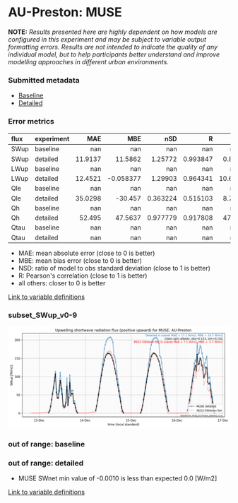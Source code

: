 # AU-Preston: MUSE

**NOTE:** *Results presented here are highly dependent on how models are configured in this experiment and may be subject to variable output formatting errors. Results are not intended to indicate the quality of any individual model, but to help participants better understand and improve modelling approaches in different urban environments.*

### Submitted metadata

- [Baseline](MUSE_AU-Preston_baseline_attrs.md)
- [Detailed](MUSE_AU-Preston_detailed_attrs.md)

### Error metrics

| flux   | experiment   |      MAE |        MBE |        nSD |          R |     5th |    95th |     RMSE |      cRMSE |       AMBE |       1-nSD |         1-R |   nSkewness |   nKurtosis |     Overlap |
|:-------|:-------------|---------:|-----------:|-----------:|-----------:|--------:|--------:|---------:|-----------:|-----------:|------------:|------------:|------------:|------------:|------------:|
| SWup   | baseline     | nan      | nan        | nan        | nan        | nan     | nan     | nan      | nan        | nan        | nan         | nan         | nan         |  nan        | nan         |
| SWup   | detailed     |  11.9137 |  11.5862   |   1.25772  |   0.993847 |   0.822 |  43.744 |  17.6641 |   0.286177 |  11.5862   |   0.257719  |   0.0061534 |   0.171005  |    0.442287 |   0.0862248 |
| LWup   | baseline     | nan      | nan        | nan        | nan        | nan     | nan     | nan      | nan        | nan        | nan         | nan         | nan         |  nan        | nan         |
| LWup   | detailed     |  12.4521 |  -0.058377 |   1.29903  |   0.964341 |  10.684 |  34.504 |  17.9343 |   0.42669  |   0.058377 |   0.299027  |   0.0356595 |   0.227029  |    0.570589 |   0.128202  |
| Qle    | baseline     | nan      | nan        | nan        | nan        | nan     | nan     | nan      | nan        | nan        | nan         | nan         | nan         |  nan        | nan         |
| Qle    | detailed     |  35.0298 | -30.457    |   0.363224 |   0.515103 |   8.734 |  84.917 |  52.2847 |   0.870481 |  30.457    |   0.636777  |   0.484897  |   0.170499  |    0.104895 |   0.555205  |
| Qh     | baseline     | nan      | nan        | nan        | nan        | nan     | nan     | nan      | nan        | nan        | nan         | nan         | nan         |  nan        | nan         |
| Qh     | detailed     |  52.495  |  47.5637   |   0.977779 |   0.917808 |  47.37  |  40.67  |  60.1679 |   0.401527 |  47.5637   |   0.0222207 |   0.0821915 |   0.0640926 |    0.182118 |   0.53978   |
| Qtau   | baseline     | nan      | nan        | nan        | nan        | nan     | nan     | nan      | nan        | nan        | nan         | nan         | nan         |  nan        | nan         |
| Qtau   | detailed     | nan      | nan        | nan        | nan        | nan     | nan     | nan      | nan        | nan        | nan         | nan         | nan         |  nan        | nan         |

 - MAE: mean absolute error (close to 0 is better)
 - MBE: mean bias error (close to 0 is better)
 - NSD: ratio of model to obs standard deviation (close to 1 is better)
 - R: Pearson's correlation (close to 1 is better)
 - all others: closer to 0 is better

[Link to variable definitions](../modelattrs/variable_definitions.md)

### <a name="subset_swup_v0-9"></a>subset_SWup_v0-9
[![MUSE_AU-Preston_subset_SWup_v0-9.png](MUSE_AU-Preston_subset_SWup_v0-9.png)](MUSE_AU-Preston_subset_SWup_v0-9.png)

### out of range: baseline


### out of range: detailed

 - MUSE SWnet min value of -0.0010 is less than expected 0.0 [W/m2]


[Link to variable definitions](../modelattrs/variable_definitions.md)

